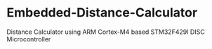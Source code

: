# Embedded-Distance-Calculator
Distance Calculator using ARM Cortex-M4 based STM32F429I DISC Microcontroller
